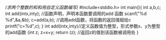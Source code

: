 /*求两个整数的和和用自定义函数编写*/
#include<stddio.h>
int main(){
  int a,b,c;
  int add(intx,inty);   //函数声明，声明本函数要调用的add 函数
  scanf("%d %d",&a,&b);
  c=add(a,b);          //调用add函数，将函数的返回值赋给c
  printf("c=%d",c);
  }
  int add(intx,inty)//定义函数值为整型，形式参数x、y为整型的add函数
  {int z;
  z=x+y;
  return (z);    //返回z的值到该函数被调用处
}
